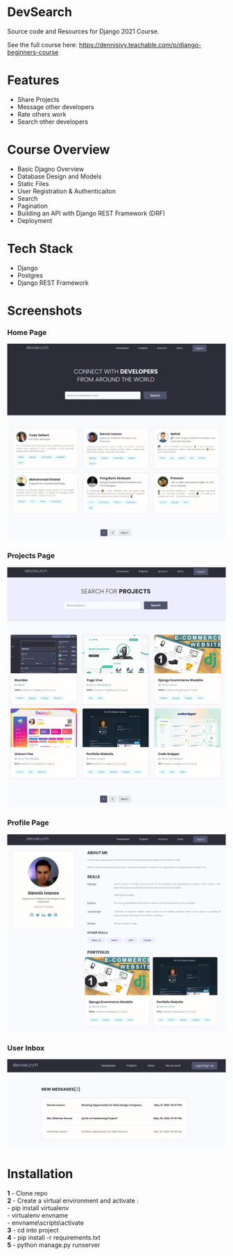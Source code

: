 # DevSearch
Source code and Resources for Django 2021 Course.

See the full course here: https://dennisivy.teachable.com/p/django-beginners-course

# Features
* Share Projects
* Message other developers
* Rate others work
* Search other developers

# Course Overview
* Basic Djagno Overview
* Database Design and Models
* Static Files
* User Registration & Authenticaiton
* Search
* Pagination
* Building an API with Django REST Framework (DRF)
* Deployment

# Tech Stack
* Django
* Postgres
* Django REST Framework

# Screenshots

### Home Page
<img src="./resources/images/Devsearch Home.jpg">  

### Projects Page
<img src="./resources/images/DevSearch Projects.jpg">  

### Profile Page
<img src="./resources/images/Devsearch Profile.jpg">  

### User Inbox
<img src="./resources/images/Devsearch Inbox.jpg">  


# Installation
**1** - Clone repo
<br/>
**2** - Create a virtual environment and activate :
<br/>
         -  pip install virtualenv
           <br/>
         -  virtualenv envname
           <br/>
         -  envname\scripts\activate  
**3** - cd into project
<br/>
**4** - pip install -r requirements.txt
<br/>
**5** - python manage.py runserver

